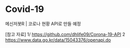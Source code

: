# Covid-19
메신저봇R | 코로나 현황 API로 만들 예정


[참고 자료]
1/ https://github.com/dhlife09/Corona-19-API
2 https://www.data.go.kr/data/15043376/openapi.do
